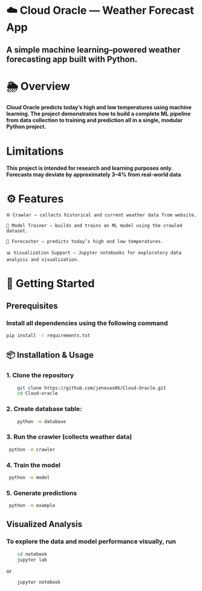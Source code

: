 # ☁️ Cloud Oracle — Weather Forecast App
## A simple machine learning–powered weather forecasting app built with Python.

# 🌦 Overview
#### Cloud Oracle predicts today’s high and low temperatures using machine learning. The project demonstrates how to build a complete ML pipeline from data collection to training and prediction all in a single, modular Python project.

# Limitations
#### This project is intended for research and learning purposes only. Forecasts may deviate by approximately 3–4% from real-world data

# ⚙️ Features
    🌐 Crawler — collects historical and current weather data from website.

    🧠 Model Trainer — builds and trains an ML model using the crawled dataset.

    🔮 Forecaster — predicts today’s high and low temperatures.

    📊 Visualization Support — Jupyter notebooks for exploratory data analysis and visualization.

# 🚀 Getting Started
## Prerequisites
### Install all dependencies using the following command
```bash
pip install -r requirements.txt
```
## 📦 Installation & Usage
### 1. Clone the repository
```bash
    git clone https://github.com/jenovax86/Cloud-Oracle.git
    cd Cloud-oracle
```
### 2. Create database table:
```bash
    python -m database
```
### 3. Run the crawler (collects weather data)
```bash
 python -m crawler
```
### 4. Train the model
```bash
 python -m model
```
### 5. Generate predictions
```bash
 python -m example
```

## Visualized Analysis
### To explore the data and model performance visually, run
```bash
    cd notebook
    jupyter lab
```
or
```bash
    jupyter notebook
```
